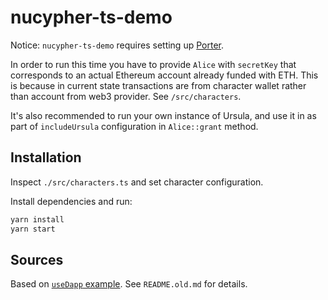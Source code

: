 # nucypher-ts-demo

Notice: `nucypher-ts-demo` requires setting up [Porter](hhttps://docs.nucypher.com/en/latest/application_development/porter.html#porter-servicer).

In order to run this time you have to provide `Alice` with `secretKey` that corresponds to an actual Ethereum account already funded with ETH. This is because in current state transactions are from character wallet rather than account from web3 provider. See `/src/characters`.

It's also recommended to run your own instance of Ursula, and use it in as part of `includeUrsula` configuration in `Alice::grant` method.

## Installation

Inspect `./src/characters.ts` and set character configuration.

Install dependencies and run:

```bash
yarn install
yarn start
```

## Sources

Based on [`useDapp` example](https://github.com/EthWorks/useDapp/tree/master/packages/example). See `README.old.md` for details.
